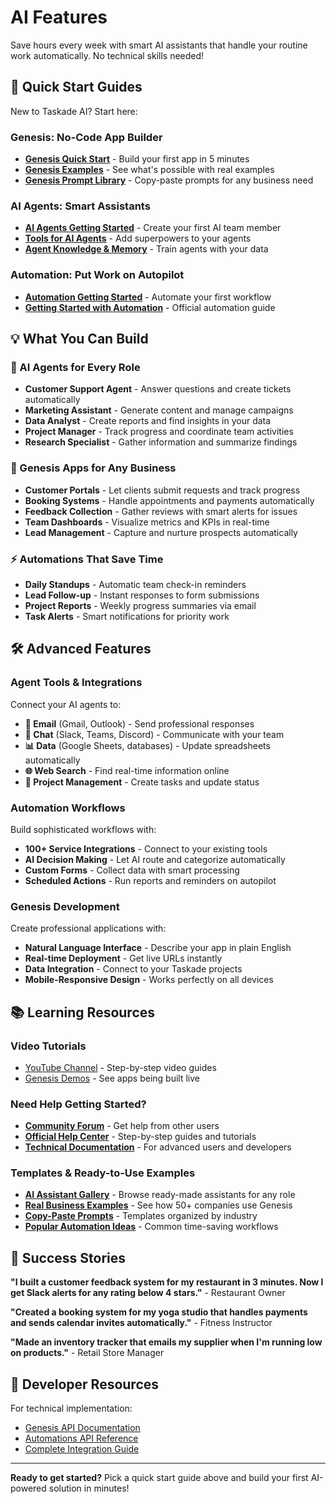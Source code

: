 # AI Features

Save hours every week with smart AI assistants that handle your routine work automatically. No technical skills needed!

## 🚀 Quick Start Guides

New to Taskade AI? Start here:

### Genesis: No-Code App Builder
- **[Genesis Quick Start](genesis-getting-started.md)** - Build your first app in 5 minutes
- **[Genesis Examples](genesis-examples.md)** - See what's possible with real examples
- **[Genesis Prompt Library](genesis-prompt-library.md)** - Copy-paste prompts for any business need

### AI Agents: Smart Assistants  
- **[AI Agents Getting Started](ai-agents-getting-started.md)** - Create your first AI team member
- **[Tools for AI Agents](https://help.taskade.com/en/articles/10383275-tools-for-ai-agents)** - Add superpowers to your agents
- **[Agent Knowledge & Memory](https://help.taskade.com/en/collections/14491816-agent-knowledge-memory)** - Train agents with your data

### Automation: Put Work on Autopilot
- **[Automation Getting Started](automation-getting-started.md)** - Automate your first workflow
- **[Getting Started with Automation](https://help.taskade.com/en/articles/8958467-getting-started-with-automation)** - Official automation guide

## 💡 What You Can Build

### 🤖 AI Agents for Every Role
- **Customer Support Agent** - Answer questions and create tickets automatically
- **Marketing Assistant** - Generate content and manage campaigns  
- **Data Analyst** - Create reports and find insights in your data
- **Project Manager** - Track progress and coordinate team activities
- **Research Specialist** - Gather information and summarize findings

### 🎯 Genesis Apps for Any Business
- **Customer Portals** - Let clients submit requests and track progress
- **Booking Systems** - Handle appointments and payments automatically
- **Feedback Collection** - Gather reviews with smart alerts for issues  
- **Team Dashboards** - Visualize metrics and KPIs in real-time
- **Lead Management** - Capture and nurture prospects automatically

### ⚡ Automations That Save Time
- **Daily Standups** - Automatic team check-in reminders
- **Lead Follow-up** - Instant responses to form submissions
- **Project Reports** - Weekly progress summaries via email
- **Task Alerts** - Smart notifications for priority work

## 🛠️ Advanced Features

### Agent Tools & Integrations
Connect your AI agents to:
- **📧 Email** (Gmail, Outlook) - Send professional responses
- **💬 Chat** (Slack, Teams, Discord) - Communicate with your team  
- **📊 Data** (Google Sheets, databases) - Update spreadsheets automatically
- **🌐 Web Search** - Find real-time information online
- **📝 Project Management** - Create tasks and update status

### Automation Workflows
Build sophisticated workflows with:
- **100+ Service Integrations** - Connect to your existing tools
- **AI Decision Making** - Let AI route and categorize automatically
- **Custom Forms** - Collect data with smart processing
- **Scheduled Actions** - Run reports and reminders on autopilot

### Genesis Development
Create professional applications with:
- **Natural Language Interface** - Describe your app in plain English
- **Real-time Deployment** - Get live URLs instantly
- **Data Integration** - Connect to your Taskade projects
- **Mobile-Responsive Design** - Works perfectly on all devices

## 📚 Learning Resources

### Video Tutorials
- [YouTube Channel](https://youtube.com/taskade) - Step-by-step video guides
- [Genesis Demos](https://taskade.com/genesis) - See apps being built live

### Need Help Getting Started?
- **[Community Forum](https://taskade.com/community)** - Get help from other users
- **[Official Help Center](https://help.taskade.com)** - Step-by-step guides and tutorials
- **[Technical Documentation](../../api/README.md)** - For advanced users and developers

### Templates & Ready-to-Use Examples
- **[AI Assistant Gallery](https://taskade.com/agents)** - Browse ready-made assistants for any role
- **[Real Business Examples](genesis-examples.md)** - See how 50+ companies use Genesis  
- **[Copy-Paste Prompts](genesis-prompt-library.md)** - Templates organized by industry
- **[Popular Automation Ideas](automation-getting-started.md#popular-automation-templates)** - Common time-saving workflows

## 🎯 Success Stories

**"I built a customer feedback system for my restaurant in 3 minutes. Now I get Slack alerts for any rating below 4 stars."** - Restaurant Owner

**"Created a booking system for my yoga studio that handles payments and sends calendar invites automatically."** - Fitness Instructor  

**"Made an inventory tracker that emails my supplier when I'm running low on products."** - Retail Store Manager

## 🔗 Developer Resources

For technical implementation:
- [Genesis API Documentation](../../api/genesis/README.md)
- [Automations API Reference](../../api/automations/README.md)
- [Complete Integration Guide](../../automation/comprehensive-integrations.md)

---

**Ready to get started?** Pick a quick start guide above and build your first AI-powered solution in minutes!

